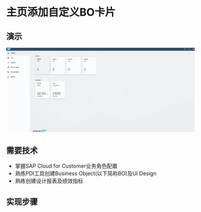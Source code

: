 # 主页添加自定义BO卡片
## 演示
<p align="center">
  <img src="./sources/img/C4C_DIY_CARD.gif">
</p>

## 需要技术
* 掌握SAP Cloud for Customer业务角色配置
* 熟练PDI工具创建Business Object(以下简称BO)及UI Design
* 熟练创建设计报表及绩效指标

## 实现步骤